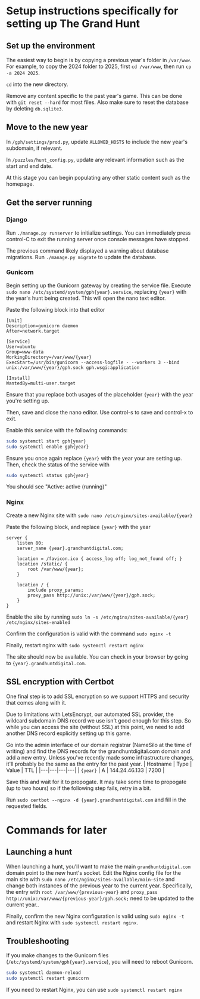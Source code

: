 # Setup instructions specifically for setting up The Grand Hunt

## Set up the environment

The easiest way to begin is by copying a previous year's folder in `/var/www`. For example, to copy the 2024 folder to 2025, first `cd /var/www`, then run `cp -a 2024 2025`.

`cd` into the new directory.

Remove any content specific to the past year's game. This can be done with `git reset --hard` for most files. Also make sure to reset the database by deleting `db.sqlite3`.

## Move to the new year

In `/gph/settings/prod.py`, update `ALLOWED_HOSTS` to include the new year's subdomain, if relevant.

In `/puzzles/hunt_config.py`, update any relevant information such as the start and end date.

At this stage you can begin populating any other static content such as the homepage.

## Get the server running

### Django

Run `./manage.py runserver` to initialize settings. You can immediately press control-C to exit the running server once console messages have stopped. 

The previous command likely displayed a warning about database migrations. Run `./manage.py migrate` to update the database.

### Gunicorn

Begin setting up the Gunicorn gateway by creating the service file. Execute `sudo nano /etc/systemd/system/gph{year}.service`, replacing `{year}` with the year's hunt being created. This will open the nano text editor.

Paste the following block into that editor
```
[Unit]
Description=gunicorn daemon
After=network.target

[Service]
User=ubuntu
Group=www-data
WorkingDirectory=/var/www/{year}
ExecStart=/usr/bin/gunicorn --access-logfile - --workers 3 --bind unix:/var/www/{year}/gph.sock gph.wsgi:application

[Install]
WantedBy=multi-user.target
```
Ensure that you replace both usages of the placeholder `{year}` with the year you're setting up.

Then, save and close the nano editor. Use control-s to save and control-x to exit.

Enable this service with the following commands:
```bash
sudo systemctl start gph{year}
sudo systemctl enable gph{year}
```

Ensure you once again replace `{year}` with the year your are setting up. Then, check the status of the service with
```bash
sudo systemctl status gph{year}
```
You should see "Active: active (running)"

### Nginx
Create a new Nginx site with `sudo nano /etc/nginx/sites-available/{year}`

Paste the following block, and replace `{year}` with the year
```
server {
    listen 80;
    server_name {year}.grandhuntdigital.com;

    location = /favicon.ico { access_log off; log_not_found off; }
    location /static/ {
        root /var/www/{year};
    }

    location / {
        include proxy_params;
        proxy_pass http://unix:/var/www/{year}/gph.sock;
    }
}
```

Enable the site by running `sudo ln -s /etc/nginx/sites-available/{year} /etc/nginx/sites-enabled`

Confirm the configuration is valid with the command `sudo nginx -t`

Finally, restart nginx with `sudo systemctl restart nginx`

The site should now be available. You can check in your browser by going to `{year}.grandhuntdigital.com`.

## SSL encryption with Certbot

One final step is to add SSL encryption so we support HTTPS and security that comes along with it. 

Due to limitations with LetsEncrypt, our automated SSL provider, the wildcard subdomain DNS record we use isn't good enough for this step. So while you can access the site (without SSL) at this point, we need to add another DNS record explicitly setting up this game.

Go into the admin interface of our domain registrar (NameSilo at the time of writing) and find the DNS records for the grandhuntdigital.com domain and add a new entry. Unless you've recently made some infrastructure changes, it'll probably be the same as the entry for the past year.
| Hostname | Type | Value | TTL |
|---|---|---|---|
| `{year}` | A | 144.24.46.133 | 7200 |

Save this and wait for it to propogate. It may take some time to propogate (up to two hours) so if the following step fails, retry in a bit.

Run `sudo certbot --nginx -d {year}.grandhuntdigital.com` and fill in the requested fields.


# Commands for later

## Launching a hunt

When launching a hunt, you'll want to make the main `grandhuntdigital.com` domain point to the new hunt's socket. Edit the Nginx config file for the main site with `sudo nano /etc/nginx/sites-available/main-site` and change both instances of the previous year to the current year. Specifically, the entry with `root /var/www/{previous-year}` and `proxy_pass http://unix:/var/www/{previous-year}/gph.sock;` need to be updated to the current year..

Finally, confirm the new Nginx configuration is valid using `sudo nginx -t` and restart Nginx with `sudo systemctl restart nginx`.

## Troubleshooting
If you make changes to the Gunicorn files (`/etc/systemd/system/gph{year}.service`), you will need to reboot Gunicorn.
```bash
sudo systemctl daemon-reload
sudo systemctl restart gunicorn
```

If you need to restart Nginx, you can use `sudo systemctl restart nginx`